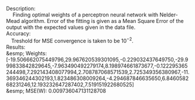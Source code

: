 Description: <br> &emsp; Finding optimal weights of a perceptron neural network with Nelder-Mead algorithm. Error of the fitting is 
given as a Mean Square Error of the output with the expected values given in the data file.
<br>Accuracy: <br> &emsp;Treshold for MSE convergence is taken to be $10^{-2}$.
<br>Results:
<br> &esmp; Weights: [-19.506662075449796,29.967620539301095,-0.229032437649750,-29.999833842829645,-7.963490492279174,8.198974661873677,-0.122295365244498,7.292143408077994,2.708787068571539,2.725349356380967,-11.369346244302193,1.823486308009264,-4.294687846635650,6.846058268231246,12.193232647287402,7.519151922680525]
<br> &esmp; MSE(W): 0.009736047131128708